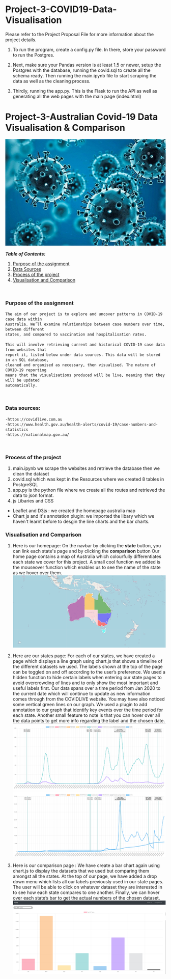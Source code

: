 # Project-3-COVID19-Data-Visualisation

Please refer to the Project Proposal File for more information about the project details.

1. To run the program, create a config.py file. In there, store your password to run the Postgres.

2. Next, make sure your Pandas version is at least 1.5 or newer, setup the Postgres with the database, running the covid.sql to create all the schema ready. Then running the main.ipynb file to start scraping the data as well as the cleaning process.

3. Thirdly, running the app.py. This is the Flask to run the API as well as generating all the web pages with the main page (index.html)

# Project-3-Australian Covid-19 Data Visualisation & Comparison

![plot](./image/covid.png)

**_Table of Contents:_**

1. [Purpose of the assignment](#purpose-of-the-assignment)
1. [Data Sources](#data-sources)
1. [Process of the project](#process-of-the-project)
1. [Visualisation and Comparison](#visualisation-and-comparison)

</br>

### Purpose of the assignment

    The aim of our project is to explore and uncover patterns in COVID-19 case data within
    Australia. We’ll examine relationships between case numbers over time, between different
    states, and compared to vaccination and hospitalisation rates.

    This will involve retrieving current and historical COVID-19 case data from websites that
    report it, listed below under data sources. This data will be stored in an SQL database,
    cleaned and organised as necessary, then visualised. The nature of COVID-19 reporting
    means that the visualisations produced will be live, meaning that they will be updated
    automatically.

</br>

### Data sources:

    -https://covidlive.com.au
    -https://www.health.gov.au/health-alerts/covid-19/case-numbers-and-statistics
    -https://nationalmap.gov.au/

</br>

### Process of the project

1. main.ipynb we scrape the websites and retrieve the database then we clean the dataset
1. covid.sql which was kept in the Resources where we created 8 tables in PostgreSQL
1. app.py is the python file where we create all the routes and retrieved the data to json format.
1. js Libaries and CSS

- Leaflet and D3js : we created the homepage australia map
- Chart js and it's annotation plugin: we imported the libary which we haven't learnt before to desgin the line charts and the bar charts.
  </br>

### Visualisation and Comparison

1. Here is our homepage:
   On the navbar by clicking the **state** button, you can link each state's page and by clicking the **comparison** button
   Our home page contains a map of Australia which colourfully differentiates each state we cover for this project.
   A small cool function we added is the mouseover function which enables us to see the name of the state as we hover over them.
   ![homepage](./image/mainpage.PNG)
   </br>
1. Here are our states page:
   For each of our states, we have created a page which displays a line graph using chart.js that shows a timeline of the different datasets we used.
   The labels shown at the top of the page can be toggled on and off according to the user’s preference. We used a hidden function to hide certain labels when entering our state pages to avoid overcrowding of lines and to only show the most important and useful labels first.
   Our data spans over a time period from Jan 2020 to the current date which will continue to update as new information comes through from the COVIDLIVE website.
   You may have also noticed some vertical green lines on our graph. We used a plugin to add annotation to our graph that identify key events over the time period for each state.
   Another small feature to note is that you can hover over all the data points to get more info regarding the label and the chosen date.
   ![statepage](./image/vic_hosp_icu.PNG)
   ![vicnewpage](./image/vic_new_cases_deaths.PNG)
   </br>

1. Here is our comparison page :
   We have create a bar chart again using chart.js to display the datasets that we used but comparing them amongst all the states.
   At the top of our page, we have added a drop down menu which lists all our labels previously used in our state pages. The user will be able to click on whatever dataset they are interested in to see how each state compares to one another.
   Finally, we can hover over each state’s bar to get the actual numbers of the chosen dataset.
   ![barpage](./image/barchart.png)
